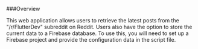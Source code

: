 ###Overview

This web application allows users to retrieve the latest posts from the "/r/FlutterDev" subreddit on Reddit. Users also have the option to store the current data to a Firebase database. 
To use this, you will need to set up a Firebase project and provide the configuration data in the script file.
